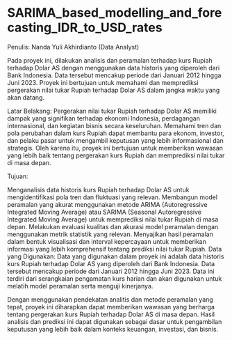 # SARIMA_based_modelling_and_forecasting_IDR_to_USD_rates

Penulis: Nanda Yuli Akhirdianto (Data Analyst)

Pada proyek ini, dilakukan analisis dan peramalan terhadap kurs Rupiah terhadap Dolar AS dengan menggunakan data historis yang diperoleh dari Bank Indonesia. Data tersebut mencakup periode dari Januari 2012 hingga Juni 2023. Proyek ini bertujuan untuk memahami dan memprediksi pergerakan nilai tukar Rupiah terhadap Dolar AS dalam jangka waktu yang akan datang.

Latar Belakang:
Pergerakan nilai tukar Rupiah terhadap Dolar AS memiliki dampak yang signifikan terhadap ekonomi Indonesia, perdagangan internasional, dan kegiatan bisnis secara keseluruhan. Memahami tren dan pola perubahan dalam kurs Rupiah dapat membantu para ekonom, investor, dan pelaku pasar untuk mengambil keputusan yang lebih informasional dan strategis. Oleh karena itu, proyek ini bertujuan untuk memberikan wawasan yang lebih baik tentang pergerakan kurs Rupiah dan memprediksi nilai tukar di masa depan.

Tujuan:

Menganalisis data historis kurs Rupiah terhadap Dolar AS untuk mengidentifikasi pola tren dan fluktuasi yang relevan.
Membangun model peramalan yang akurat menggunakan metode ARIMA (Autoregressive Integrated Moving Average) atau SARIMA (Seasonal Autoregressive Integrated Moving Average) untuk memprediksi nilai tukar Rupiah di masa depan.
Melakukan evaluasi kualitas dan akurasi model peramalan dengan menggunakan metrik statistik yang relevan.
Menyajikan hasil peramalan dalam bentuk visualisasi dan interval kepercayaan untuk memberikan informasi yang lebih komprehensif tentang prediksi nilai tukar Rupiah.
Data yang Digunakan:
Data yang digunakan dalam proyek ini adalah data historis kurs Rupiah terhadap Dolar AS yang diperoleh dari Bank Indonesia. Data tersebut mencakup periode dari Januari 2012 hingga Juni 2023. Data ini terdiri dari serangkaian pengamatan kurs harian dan akan digunakan untuk melatih model peramalan serta menguji kinerjanya.

Dengan menggunakan pendekatan analitis dan metode peramalan yang tepat, proyek ini diharapkan dapat memberikan wawasan yang berharga tentang pergerakan kurs Rupiah terhadap Dolar AS di masa depan. Hasil analisis dan prediksi ini dapat digunakan sebagai dasar untuk pengambilan keputusan yang lebih baik dalam konteks keuangan, investasi, dan bisnis.
